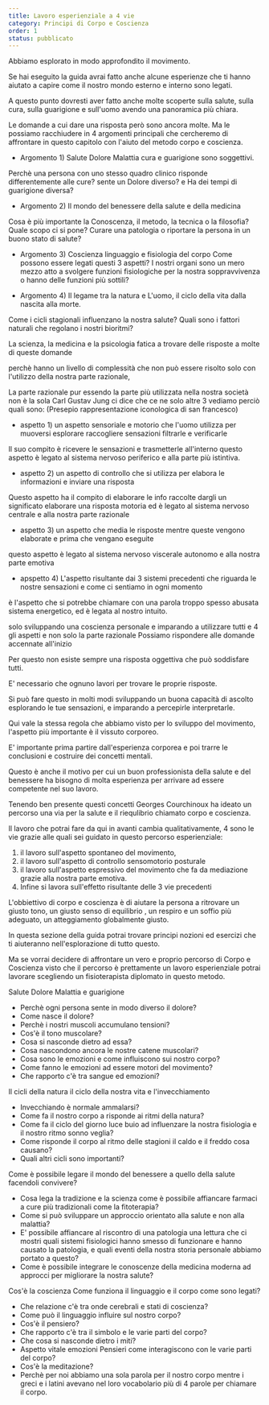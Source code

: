 ```yaml
---
title: Lavoro esperienziale a 4 vie
category: Principi di Corpo e Coscienza
order: 1
status: pubblicato
---
```


Abbiamo esplorato in modo approfondito il movimento.

Se hai eseguito la guida 
avrai fatto anche alcune esperienze 
che ti hanno aiutato a capire 
come il nostro mondo esterno e interno sono legati.

A questo punto dovresti aver fatto anche molte scoperte 
sulla salute, sulla cura, sulla guarigione e sull'uomo 
avendo una panoramica più chiara.


Le domande a cui dare una risposta però sono ancora molte.
Ma le possiamo racchiudere in 4 argomenti principali 
che cercheremo di affrontare in questo capitolo 
con l'aiuto del metodo corpo e coscienza.
 
- Argomento 1) Salute Dolore  Malattia  cura e guarigione sono soggettivi. 

Perchè una persona con uno stesso quadro clinico 
risponde differentemente alle cure?
sente un Dolore diverso? 
e Ha dei tempi di guarigione diversa? 


- Argomento 2) Il mondo del benessere della salute e della medicina

Cosa è più importante la Conoscenza, il metodo, la tecnica o la filosofia?
Quale scopo ci si pone? Curare una patologia o riportare la persona in un buono stato di salute?


- Argomento 3) Coscienza linguaggio e fisiologia del corpo
Come possono essere legati questi 3 aspetti?
I nostri organi sono un mero mezzo atto a svolgere funzioni fisiologiche per la nostra soppravvivenza o hanno delle funzioni più sottili?

- Argomento 4) 
Il legame tra la natura e L'uomo, 
il ciclo della vita dalla nascita alla morte.

Come i cicli stagionali influenzano la nostra salute? 
Quali sono i fattori naturali che regolano i nostri bioritmi?

La scienza, la medicina e la psicologia
 fatica a trovare delle risposte a molte di queste domande

perchè hanno un livello di complessità 
che non può essere risolto 
solo con l'utilizzo della nostra parte razionale, 


La parte razionale pur essendo la parte più utilizzata nella nostra società non è la sola Carl Gustav Jung ci dice che ce ne solo altre 3 
vediamo perciò quali sono:
(Presepio rappresentazione iconologica di san francesco)

- aspetto 1) un aspetto sensoriale  e motorio che l'uomo utilizza per muoversi esplorare raccogliere sensazioni filtrarle e verificarle 

Il suo compito è ricevere le sensazioni e trasmetterle all'interno 
questo aspetto è legato al sistema nervoso periferico e alla parte più istintiva.

- aspetto 2) un aspetto di controllo che si utilizza per  elabora le informazioni   e inviare una risposta 

Questo aspetto ha il compito di elaborare le info raccolte dargli un significato elaborare una risposta motoria ed è legato al sistema nervoso centrale e alla nostra parte razionale

- aspetto 3) un aspetto che media le risposte mentre queste vengono elaborate e prima che vengano eseguite 

questo aspetto è legato al sistema nervoso viscerale autonomo e alla nostra parte emotiva

- apspetto 4)  L'aspetto risultante dai 3 sistemi precedenti
che riguarda le nostre sensazioni e come ci sentiamo in ogni momento

 è l'aspetto che si potrebbe chiamare con una parola troppo spesso abusata sistema energetico, ed è legata al nostro intuito.


 solo sviluppando una coscienza personale e imparando a utilizzare tutti e 4 gli aspetti e non solo la parte razionale
 Possiamo rispondere alle domande accennate all'inizio 

Per questo non esiste sempre una risposta oggettiva che può soddisfare tutti.

E' necessario che ognuno lavori per trovare le proprie risposte.

Si può fare questo in molti modi
sviluppando un buona capacità di ascolto
esplorando le tue sensazioni, 
e imparando a percepirle interpretarle.

Qui vale la stessa regola che abbiamo visto per lo sviluppo del movimento, l'aspetto più importante è il vissuto corporeo. 

E' importante prima partire dall'esperienza corporea e poi trarre le conclusioni e costruire dei concetti mentali.


Questo è anche il motivo per cui un buon professionista della salute e del benessere ha bisogno di molta esperienza per arrivare ad essere competente nel suo lavoro.

Tenendo ben presente questi concetti Georges Courchinoux ha ideato un percorso una via per la salute e il riequlibrio chiamato corpo e coscienza.

Il lavoro che potrai fare da qui in avanti cambia qualitativamente, 
4 sono le vie grazie alle quali sei guidato in questo percorso  esperienziale:


1) il lavoro sull'aspetto spontaneo del movimento, 
2) il lavoro sull'aspetto di controllo sensomotorio posturale 
3) il lavoro sull'aspetto espressivo del movimento che fa da mediazione grazie alla nostra parte emotiva.
4) Infine si lavora sull'effetto  risultante delle 3 vie precedenti

L'obbiettivo di corpo e coscienza è di aiutare la persona a ritrovare un giusto tono, un giusto senso di equilibrio , un respiro e un soffio più adeguato, un atteggiamento globalmente giusto.

In questa sezione della guida potrai trovare principi nozioni ed esercizi che ti aiuteranno nell'esplorazione di tutto questo.

Ma se vorrai decidere di affrontare un vero e proprio percorso di Corpo e Coscienza visto che il percorso è prettamente un lavoro esperienziale potrai lavorare scegliendo un fisioterapista diplomato in questo metodo.





 




Salute Dolore Malattia e guarigione 


- Perchè ogni persona sente in modo diverso il dolore?
- Come nasce il dolore?
- Perchè i nostri muscoli accumulano tensioni? 
- Cos'è il tono muscolare? 
- Cosa si nasconde dietro ad essa?
- Cosa nascondono ancora le nostre catene muscolari? 
- Cosa sono le emozioni e come influiscono sui nostro corpo?
- Come fanno le emozioni ad essere motori del movimento? 
- Che rapporto c'è tra sangue ed emozioni? 


Il cicli della natura il ciclo della nostra vita e l'invecchiamento

- Invecchiando è normale ammalarsi?
- Come fa il nostro corpo a risponde ai ritmi della natura?
- Come fa il ciclo del giorno luce buio ad influenzare la nostra fisiologia e il nostro ritmo sonno veglia?
- Come risponde il corpo al ritmo delle stagioni il caldo e il freddo cosa causano?
- Quali altri cicli sono importanti?

Come è possibile legare il mondo del benessere a quello della salute facendoli convivere?

- Cosa lega la tradizione e la scienza come è possibile affiancare farmaci a cure più tradizionali come la fitoterapia?
- Come si può sviluppare un approccio orientato alla salute e non alla malattia?
- E' possibile affiancare al riscontro di una patologia una 
lettura che ci mostri quali sistemi fisiologici hanno smesso di funzionare e hanno causato la patologia, e quali eventi della nostra storia personale abbiamo portato a questo?
- Come è possibile integrare le conoscenze della medicina moderna ad approcci per migliorare la nostra salute?

Cos'è la coscienza Come funziona il linguaggio e il corpo come sono legati?

- Che relazione c'è tra onde cerebrali e stati di coscienza?
- Come può il linguaggio influire sul nostro corpo?
- Cos'è il pensiero?
- Che rapporto c'è tra il simbolo e le varie parti del corpo?
- Che cosa si nasconde dietro i miti?
- Aspetto vitale emozioni Pensieri come interagiscono con le varie parti del corpo?
- Cos'è la meditazione? 
- Perchè per noi abbiamo una sola parola per il nostro corpo mentre i greci e i latini avevano nel loro vocabolario più di 4 parole per chiamare il corpo.
